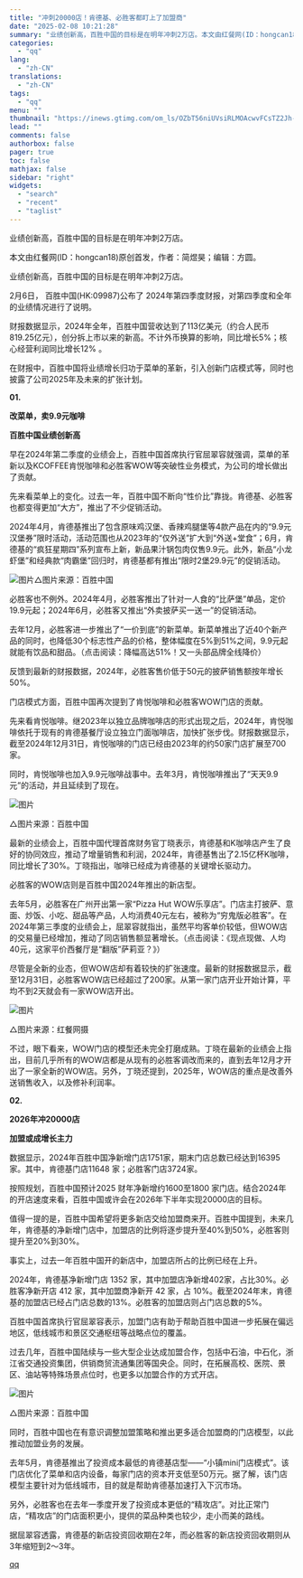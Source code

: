 ```yaml
---
title: "冲刺20000店！肯德基、必胜客都盯上了加盟商"
date: "2025-02-08 10:21:28"
summary: "业绩创新高，百胜中国的目标是在明年冲刺2万店。本文由红餐网(ID：hongcan18)原创首发，作者..."
categories:
  - "qq"
lang:
  - "zh-CN"
translations:
  - "zh-CN"
tags:
  - "qq"
menu: ""
thumbnail: "https://inews.gtimg.com/om_ls/OZbT56niUVsiRLMOAcwvFCsTZ2Jh-AInbrxDzsqKQg4hgAA_640360/0"
lead: ""
comments: false
authorbox: false
pager: true
toc: false
mathjax: false
sidebar: "right"
widgets:
  - "search"
  - "recent"
  - "taglist"
---
```


业绩创新高，百胜中国的目标是在明年冲刺2万店。

本文由红餐网(ID：hongcan18)原创首发，作者：简煜昊；编辑：方圆。

业绩创新高，百胜中国的目标是在明年冲刺2万店。

2月6日， 百胜中国(HK:09987)公布了 2024年第四季度财报，对第四季度和全年的业绩情况进行了说明。

财报数据显示，2024年全年，百胜中国营收达到了113亿美元（约合人民币819.25亿元），创分拆上市以来的新高。不计外币换算的影响，同比增长5%；核心经营利润同比增长12% 。

在财报中，百胜中国将业绩增长归功于菜单的革新，引入创新门店模式等，同时也披露了公司2025年及未来的扩张计划。

**01.**

**改菜单，卖9.9元咖啡**

**百胜中国业绩创新高**

早在2024年第二季度的业绩会上，百胜中国首席执行官屈翠容就强调，菜单的革新以及KCOFFEE肯悦咖啡和必胜客WOW等突破性业务模式，为公司的增长做出了贡献。

先来看菜单上的变化。过去一年，百胜中国不断向“性价比”靠拢。肯德基、必胜客也都变得更加“大方”，推出了不少促销活动。

2024年4月，肯德基推出了包含原味鸡汉堡、香辣鸡腿堡等4款产品在内的“9.9元汉堡券”限时活动，活动范围也从2023年的“仅外送”扩大到“外送+堂食”；6月，肯德基的“疯狂星期四”系列宣布上新，新品果汁锅包肉仅售9.9元。此外，新品“小龙虾堡”和经典款“肉霸堡”回归时，肯德基都有推出“限时2堡29.9元”的促销活动。

![图片](https://inews.gtimg.com/news_bt/OwmtI-hXqa2tnexswQsjJCFwPJasVkjm8rRRtKRGt_ynoAA/641)△图片来源：百胜中国

必胜客也不例外。2024年4月，必胜客推出了针对一人食的“比萨堡”单品，定价19.9元起；2024年6月，必胜客又推出“外卖披萨买一送一”的促销活动。

去年12月，必胜客进一步推出了“一价到底”的新菜单。新菜单推出了近40个新产品的同时，也降低30个标志性产品的价格，整体幅度在5%到51%之间，9.9元起就能有饮品和甜品。（点击阅读：降幅高达51%！又一头部品牌全线降价）

反馈到最新的财报数据，2024年，必胜客售价低于50元的披萨销售额按年增长50%。

门店模式方面，百胜中国再次提到了肯悦咖啡和必胜客WOW门店的贡献。

先来看肯悦咖啡。继2023年以独立品牌咖啡店的形式出现之后，2024年，肯悦咖啡依托于现有的肯德基餐厅设立独立门面咖啡店，加快扩张步伐。财报数据显示，截至2024年12月31日，肯悦咖啡的门店已经由2023年的约50家门店扩展至700家。

同时，肯悦咖啡也加入9.9元咖啡战事中。去年3月，肯悦咖啡推出了“天天9.9元”的活动，并且延续到了现在。

![图片](https://inews.gtimg.com/news_bt/O-Za4NRsop0Jj9Br3xfNldVDp469ejAh5DcStCk1CgSG8AA/641)

△图片来源：百胜中国

最新的业绩会上，百胜中国代理首席财务官丁晓表示，肯德基和K咖啡店产生了良好的协同效应，推动了增量销售和利润，2024年，肯德基售出了2.15亿杯K咖啡，同比增长了30%。丁晓指出，咖啡已经成为肯德基的关键增长驱动力。

必胜客的WOW店则是百胜中国2024年推出的新店型。

去年5月，必胜客在广州开出第一家“Pizza Hut WOW乐享店”。门店主打披萨、意面、炒饭、小吃、甜品等产品，人均消费40元左右，被称为“穷鬼版必胜客”。在2024年第三季度的业绩会上，屈翠容就指出，虽然平均客单价较低，但WOW店的交易量已经增加，推动了同店销售额显著增长。（点击阅读：《现点现做、人均40元，这家平价西餐厅是“翻版”萨莉亚？》）

尽管是全新的业态，但WOW店却有着较快的扩张速度。最新的财报数据显示，截至12月31日，必胜客WOW店已经超过了200家。从第一家门店开业开始计算，平均不到2天就会有一家WOW店开出。

![图片](https://inews.gtimg.com/news_bt/OG_Am6t2r6h61iePurd87CdBejgn7Usg3J4BA0Btf0kokAA/641)

△图片来源：红餐网摄

不过，眼下看来，WOW门店的模型还未完全打磨成熟。丁晓在最新的业绩会上指出，目前几乎所有的WOW店都是从现有的必胜客调改而来的，直到去年12月才开出了一家全新的WOW店。另外，丁晓还提到，2025年，WOW店的重点是改善外送销售收入，以及修补利润率。

**02.**

**2026年冲20000店**

**加盟或成增长主力**

数据显示，2024年百胜中国净新增门店1751家，期末门店总数已经达到16395家。其中，肯德基门店11648 家；必胜客门店3724家。

按照规划，百胜中国预计2025 财年净新增约1600至1800 家门店。结合2024年的开店速度来看，百胜中国或许会在2026年下半年实现20000店的目标。

值得一提的是，百胜中国希望将更多新店交给加盟商来开。百胜中国提到，未来几年，肯德基的净新增门店中，加盟店的比例将逐步提升至40%到50%，必胜客则提升至20%到30%。

事实上，过去一年百胜中国开的新店中，加盟店所占的比例已经在上升。

2024年，肯德基净新增门店 1352 家，其中加盟店净新增402家，占比30%。必胜客净新开店 412 家，其中加盟商净新开 42 家，占 10%。截至2024年末，肯德基的加盟店已经占门店总数的13%。必胜客的加盟店则占门店总数的5%。

百胜中国首席执行官屈翠容表示，加盟门店有助于帮助百胜中国进一步拓展在偏远地区，低线城市和景区交通枢纽等战略点位的覆盖。

过去几年，百胜中国陆续与一些大型企业达成加盟合作，包括中石油，中石化，浙江省交通投资集团，供销商贸流通集团等国央企。同时，在拓展高校、医院、景区、油站等特殊场景点位时，也更多以加盟合作的方式开店。

![图片](https://inews.gtimg.com/news_bt/OeX-jbxeQEDeGbwJTeHNXCrLoOmEJ06FkIOPveXQobjU8AA/641)

△图片来源：百胜中国

同时，百胜中国也在有意识调整加盟策略和推出更多适合加盟商的门店模型，以此推动加盟业务的发展。

去年5月，肯德基推出了投资成本最低的肯德基店型——“小镇mini门店模式”。该门店优化了菜单和店内设备，每家门店的资本开支低至50万元。据了解，该门店模型主要针对为低线城市，目的就是帮助肯德基加速打入下沉市场。

另外，必胜客也在去年一季度开发了投资成本更低的“精攻店”。对比正常门店，“精攻店”的门店面积更小，提供的菜品种类也较少，走小而美的路线。

据屈翠容透露，肯德基的新店投资回收期在2年，而必胜客的新店投资回收期则从3年缩短到2～3年。

[qq](https://new.qq.com/rain/a/20250208A02KTC00)

